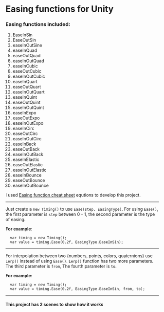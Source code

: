 # Easing functions for Unity
 ### Easing functions included:
  1.  EaseInSin
  2.  EaseOutSin
  3.  easeInOutSine
  4.  easeInQuad
  5.  easeOutQuad
  6.  easeInOutQuad
  7.  easeInCubic
  8.  easeOutCubic
  9.  easeInOutCubic
  10. easeInQuart
  11. easeOutQuart
  12. easeInOutQuart
  13. easeInQuint
  14. easeOutQuint
  15. easeInOutQuint
  16. easeInExpo
  17. easeOutExpo
  18. easeInOutExpo
  19. easeInCirc
  20. easeOutCirc
  21. easeInOutCirc
  22. easeInBack
  23. easeOutBack
  24. easeInOutBack
  25. easeInElastic
  26. easeOutElastic
  27. easeInOutElastic
  28. easeInBounce
  29. easeOutBounce
  30. easeInOutBounce

I used [Easing function cheat sheet](https://easings.net) equtions to develop this project.

------------------------------------------------

Just create a `new Timing()` to use `Ease(step, EasingType)`.
For using `Ease()`, the first parameter is `step` between 0 - 1, the second parameter is the type of easing.

**For example:**
```
  var timing = new Timing();
  var value = timing.Ease(0.2f, EasingType.EaseInSin);
```

------------------------------------------------

For interpolation between two {numbers, points, colors, quaternions} use `Lerp()` instead of using `Ease()`. `Lerp()` function has two more parameters. The third parameter is `from`, The fourth parameter is `to`.

**For example:**
```
  var timing = new Timing();
  var value = timing.Ease(0.2f, EasingType.EaseInSin, from, to);
```

------------------------------------------------

#### This project has 2 scenes to show how it works
